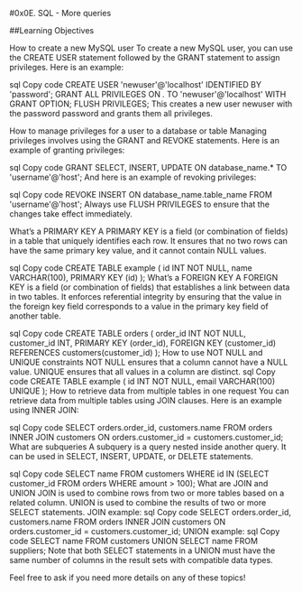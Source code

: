 #0x0E. SQL - More queries

##Learning Objectives

How to create a new MySQL user
To create a new MySQL user, you can use the CREATE USER statement followed by the GRANT statement to assign privileges. Here is an example:

sql
Copy code
CREATE USER 'newuser'@'localhost' IDENTIFIED BY 'password';
GRANT ALL PRIVILEGES ON *.* TO 'newuser'@'localhost' WITH GRANT OPTION;
FLUSH PRIVILEGES;
This creates a new user newuser with the password password and grants them all privileges.

How to manage privileges for a user to a database or table
Managing privileges involves using the GRANT and REVOKE statements. Here is an example of granting privileges:

sql
Copy code
GRANT SELECT, INSERT, UPDATE ON database_name.* TO 'username'@'host';
And here is an example of revoking privileges:

sql
Copy code
REVOKE INSERT ON database_name.table_name FROM 'username'@'host';
Always use FLUSH PRIVILEGES to ensure that the changes take effect immediately.

What’s a PRIMARY KEY
A PRIMARY KEY is a field (or combination of fields) in a table that uniquely identifies each row. It ensures that no two rows can have the same primary key value, and it cannot contain NULL values.

sql
Copy code
CREATE TABLE example (
    id INT NOT NULL,
    name VARCHAR(100),
    PRIMARY KEY (id)
);
What’s a FOREIGN KEY
A FOREIGN KEY is a field (or combination of fields) that establishes a link between data in two tables. It enforces referential integrity by ensuring that the value in the foreign key field corresponds to a value in the primary key field of another table.

sql
Copy code
CREATE TABLE orders (
    order_id INT NOT NULL,
    customer_id INT,
    PRIMARY KEY (order_id),
    FOREIGN KEY (customer_id) REFERENCES customers(customer_id)
);
How to use NOT NULL and UNIQUE constraints
NOT NULL ensures that a column cannot have a NULL value.
UNIQUE ensures that all values in a column are distinct.
sql
Copy code
CREATE TABLE example (
    id INT NOT NULL,
    email VARCHAR(100) UNIQUE
);
How to retrieve data from multiple tables in one request
You can retrieve data from multiple tables using JOIN clauses. Here is an example using INNER JOIN:

sql
Copy code
SELECT orders.order_id, customers.name
FROM orders
INNER JOIN customers ON orders.customer_id = customers.customer_id;
What are subqueries
A subquery is a query nested inside another query. It can be used in SELECT, INSERT, UPDATE, or DELETE statements.

sql
Copy code
SELECT name
FROM customers
WHERE id IN (SELECT customer_id FROM orders WHERE amount > 100);
What are JOIN and UNION
JOIN is used to combine rows from two or more tables based on a related column.
UNION is used to combine the results of two or more SELECT statements.
JOIN example:
sql
Copy code
SELECT orders.order_id, customers.name
FROM orders
INNER JOIN customers ON orders.customer_id = customers.customer_id;
UNION example:
sql
Copy code
SELECT name FROM customers
UNION
SELECT name FROM suppliers;
Note that both SELECT statements in a UNION must have the same number of columns in the result sets with compatible data types.

Feel free to ask if you need more details on any of these topics!
